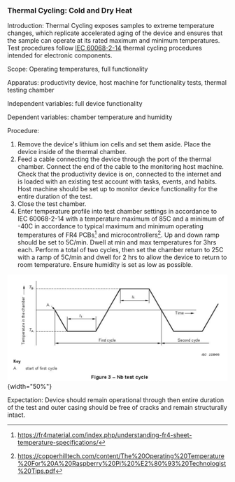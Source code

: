 ### Thermal Cycling: Cold and Dry Heat
Introduction: Thermal Cycling exposes samples to extreme temperature changes, which replicate accelerated aging of the device and ensures that the sample can operate at its rated maximum and minimum temperatures. Test procedures follow [IEC 60068-2-14](https://www.sz-sts.com/static/upload/file/20230317/1679038143929808.pdf) thermal cycling procedures intended for electronic components.

Scope: Operating temperatures, full functionality

Apparatus: productivity device, host machine for functionality tests, thermal testing chamber

Independent variables: full device functionality

Dependent variables: chamber temperature and humidity

Procedure:

1. Remove the device's lithium ion cells and set them aside. Place the device inside of the thermal chamber. 
2. Feed a cable connecting the device through the port of the thermal chamber. Connect the end of the cable to the monitoring host machine. Check that the productivity device is on, connected to the internet and is loaded with an existing test account with tasks, events, and habits. Host machine should be set up to monitor device functionality for the entire duration of the test.
3. Close the test chamber.
4. Enter temperature profile into test chamber settings in accordance to IEC 60068-2-14 with a temperature maximum of 85C and a minimum of -40C in accordance to typical maximum and minimum operating temperatures of FR4 PCBs[^1] and microcontrollers[^2]. Up and down ramp should be set to 5C/min. Dwell at min and max temperatures for 3hrs each. Perform a total of two cycles, then set the chamber return to 25C with a ramp of 5C/min and dwell for 2 hrs to allow the device to return to room temperature. Ensure humidity is set as low as possible.

![IEC 60068-2-14 Thermal Cycling](images/thermal.png){width="50%"}

Expectation: Device should remain operational through then entire duration of the test and outer casing should be free of cracks and remain structurally intact.

[^1]: https://fr4material.com/index.php/understanding-fr4-sheet-temperature-specifications/
[^2]: https://copperhilltech.com/content/The%20Operating%20Temperature%20For%20A%20Raspberry%20Pi%20%E2%80%93%20Technologist%20Tips.pdf


